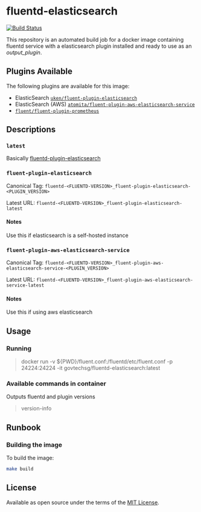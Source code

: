 # fluentd-elasticsearch

[![Build Status](https://travis-ci.org/GovTechSG/fluentd-elasticsearch.svg?branch=master)](https://travis-ci.org/GovTechSG/fluentd-elasticsearch)

This repository is an automated build job for a docker image containing fluentd service with a elasticsearch plugin installed and ready to use as an *output_plugin*.


## Plugins Available

The following plugins are available for this image:

- ElasticSearch [`uken/fluent-plugin-elasticsearch`](https://github.com/uken/fluent-plugin-elasticsearch)
- ElasticSearch (AWS) [`atomita/fluent-plugin-aws-elasticsearch-service`](https://github.com/atomita/fluent-plugin-aws-elasticsearch-service)
- [`fluent/fluent-plugin-prometheus`](https://github.com/fluent/fluent-plugin-prometheus)

## Descriptions

### `latest`

Basically [fluentd-plugin-elasticsearch](#fluent-plugin-elasticsearch)

### `fluent-plugin-elasticsearch`

Canonical Tag: `fluentd-<FLUENTD-VERSION>_fluent-plugin-elasticsearch-<PLUGIN_VERSION>`

Latest URL: `fluentd-<FLUENTD-VERSION>_fluent-plugin-elasticsearch-latest`

#### Notes

Use this if elasticsearch is a self-hosted instance

### `fluent-plugin-aws-elasticsearch-service`

Canonical Tag: `fluentd-<FLUENTD-VERSION>_fluent-plugin-aws-elasticsearch-service-<PLUGIN_VERSION>`

Latest URL: `fluentd-<FLUENTD-VERSION>_fluent-plugin-aws-elasticsearch-service-latest`

#### Notes

Use this if using aws elasticsearch

## Usage

### Running

> docker run -v ${PWD}/fluent.conf:/fluentd/etc/fluent.conf -p 24224:24224 -it govtechsg/fluentd-elasticsearch:latest

### Available commands in container

Outputs fluentd and plugin versions

> version-info

## Runbook

### Building the image

To build the image:

```sh
make build
```

## License

Available as open source under the terms of the [MIT License](http://opensource.org/licenses/MIT).
